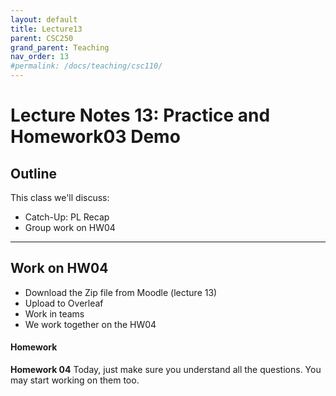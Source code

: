 ```yaml
---
layout: default
title: Lecture13
parent: CSC250
grand_parent: Teaching
nav_order: 13
#permalink: /docs/teaching/csc110/
---  
```


Lecture Notes 13: Practice and Homework03 Demo
=============================================================

  

## Outline ##


This class we'll discuss:

* Catch-Up: PL Recap
* Group work on HW04

<!-- * Demo on HW02 -->

 
 

* * *

Work on HW04
-------------------------------------

  * Download the Zip file from Moodle (lecture 13)
  * Upload to Overleaf
  * Work in teams
  * We work together on the HW04
<!-- 

* * *

Demos for HW03
-------------------------------------

  * I will wshow a randomized order of Demos by team number
  * Each Team: Open your HW03 PDF in one computer
  * Choose who presents what BEFORE I show up
  * Each problem/person: 
     * Give a 10-20 second intro to the problem
     * Give a 30-to-60-second explanation of your answer
 -->

#### Homework


**Homework 04** Today, just make sure you understand all the questions. You may start working on them too.